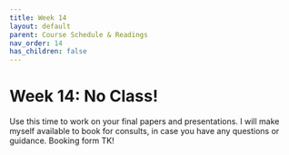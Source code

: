 ```yaml
---
title: Week 14
layout: default
parent: Course Schedule & Readings
nav_order: 14
has_children: false
---
```


# Week 14: No Class!

Use this time to work on your final papers and presentations. I will make myself available to book for consults, in case you have any questions or guidance. Booking form TK!